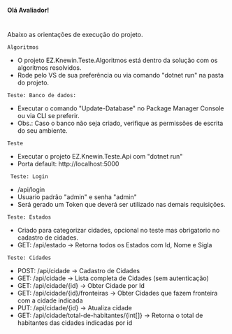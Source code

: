 **Olá Avaliador!**
# 
Abaixo as orientações de execução do projeto.
 
 
` Algoritmos `

- O projeto EZ.Knewin.Teste.Algoritmos está dentro da solução com os algoritmos resolvidos.
- Rode pelo VS de sua preferência ou via comando "dotnet run" na pasta do projeto.


` Teste: Banco de dados: `
 
- Executar o comando "Update-Database" no Package Manager Console ou via CLI se preferir.
- Obs.: Caso o banco não seja criado, verifique as permissões de escrita do seu ambiente.
 
 
 ` Teste `

 - Executar o projeto EZ.Knewin.Teste.Api com "dotnet run"
 - Porta default: http://localhost:5000


` Teste: Login`
  
- /api/login
- Usuario padrão "admin" e senha "admin"
- Será gerado um Token que deverá ser utilizado nas demais requisições.


` Teste: Estados `

- Criado para categorizar cidades, opcional no teste mas obrigatorio no cadastro de cidades.
- GET: /api/estado          -> Retorna todos os Estados com Id, Nome e Sigla


` Teste: Cidades `
 
- POST: /api/cidade                             -> Cadastro de Cidades
- GET: /api/cidade                              -> Lista completa de Cidades (sem autenticação)
- GET: /api/cidade/{id}                         -> Obter Cidade por Id
- GET: /api/cidade/{id}/fronteiras              -> Obter Cidades que fazem fronteira com a cidade indicada
- PUT: /api/cidade/{id}                         -> Atualiza cidade
- GET: /api/cidade/total-de-habitantes/{int[]}  -> Retorna o total de habitantes das cidades indicadas por id
